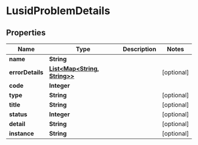 
# LusidProblemDetails

## Properties
Name | Type | Description | Notes
------------ | ------------- | ------------- | -------------
**name** | **String** |  | 
**errorDetails** | [**List&lt;Map&lt;String, String&gt;&gt;**](Map.md) |  |  [optional]
**code** | **Integer** |  | 
**type** | **String** |  |  [optional]
**title** | **String** |  |  [optional]
**status** | **Integer** |  |  [optional]
**detail** | **String** |  |  [optional]
**instance** | **String** |  |  [optional]



